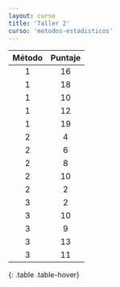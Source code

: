 ```yaml
---
layout: curso
title: 'Taller 2'
curso: 'metodos-estadisticos'
---
```


| Método | Puntaje |
|:------:|:-------:|
|      1 |      16 |
|      1 |      18 |
|      1 |      10 |
|      1 |      12 |
|      1 |      19 |
|      2 |       4 |
|      2 |       6 |
|      2 |       8 |
|      2 |      10 |
|      2 |       2 |
|      3 |       2 |
|      3 |      10 |
|      3 |       9 |
|      3 |      13 |
|      3 |      11 |
{: .table .table-hover}
